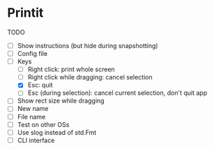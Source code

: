 # Printit

TODO

- [ ] Show instructions (but hide during snapshotting)
- [ ] Config file
- [ ] Keys
  - [ ] Right click: print whole screen
  - [ ] Right click while dragging: cancel selection
  - [x] Esc: quit
  - [ ] Esc (during selection): cancel current selection, don't quit app
- [ ] Show rect size while dragging
- [ ] New name
- [ ] File name
- [ ] Test on other OSs
- [ ] Use slog instead of std.Fmt
- [ ] CLI interface